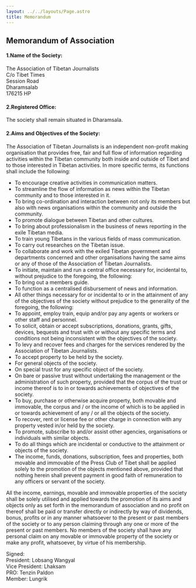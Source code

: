 ```yaml
---
layout: ../../layouts/Page.astro
title: Memorandum
---
```

## Memorandum of Association

#### **1.Name of the Society:**

The Association of Tibetan Journalists  
C/o Tibet Times  
Session Road  
Dharamsalab  
176215 HP

#### **2.Registered Office:**

The society shall remain situated in Dharamsala.

#### **2.Aims and Objectives of the Society:**

The Association of Tibetan Journalists is an independent non-profit making organisation that provides free, fair and full flow of information regarding activities within the Tibetan community both inside and outside of Tibet and to those interested in Tibetan activities. In more specific terms, its functions shall include the following:

*   To encourage creative activities in communication matters.
*   To streamline the flow of information as news within the Tibetan community and to those interested in it.
*   To bring co-ordination and interaction between not only its members but also with news organisations within the community and outside the community.
*   To promote dialogue between Tibetan and other cultures.
*   To bring about professionalism in the business of news reporting in the exile Tibetan media.
*   To train young Tibetans in the various fields of mass communication.
*   To carry out researches on the Tibetan issue.
*   To collaborate and work with the exiled Tibetan government and departments concerned and other organisations having the same aims or any of those of the Association of Tibetan Journalists.
*   To initiate, maintain and run a central office necessary for, incidental to, without prejudice to the foregoing, the following:
*   To bring out a members guide.
*   To function as a centralised disbursement of news and information.
*   All other things necessary for or incidental to or in the attainment of any of the objectives of the society without prejudice to the generality of the foregoing, the following:
*   To appoint, employ train, equip and/or pay any agents or workers or other staff and personnel.
*   To solicit, obtain or accept subscriptions, donations, grants, gifts, devices, bequests and trust with or without any specific terms and conditions not being inconsistent with the objectives of the society.
*   To levy and recover fees and charges for the services rendered by the Association of Tibetan Journalists.
*   To accept property to be held by the society.
*   For general objects of the society.
*   On special trust for any specific object of the society.
*   On bare or passive trust without undertaking the management or the administration of such property, provided that the corpus of the trust or income thereof is to in or towards achievements of objectives of the society.
*   To buy, purchase or otherwise acquire property, both movable and immovable, the corpus and / or the income of which is to be applied in or towards achievement of any / or all the objects of the society.
*   To recover, rent or license fee or other charge in connection with any property vested in/or held by the society.
*   To promote, subscribe to and/or assist other agencies, organisations or individuals with similar objects.
*   To do all things which are incidental or conductive to the attainment or objects of the society.
*   The income, funds, donations, subscription, fees and properties, both movable and immovable of the Press Club of Tibet shall be applied solely to the promotion of the objects mentioned above, provided that nothing herein shall prevent payment in good faith of remuneration to any officers or servant of the society.

All the income, earnings, movable and immovable properties of the society shall be solely utilised and applied towards the promotion of its aims and objects only as set forth in the memorandum of association and no profit on thereof shall be paid or transfer directly or indirectly by way of dividends, bonus, profits or in any manner whatsoever to the present or past members of the society or to any person claiming through any one or more of the present or past members. No members of the society shall have any personal claim on any movable or immovable property of the society or make any profit, whatsoever, by virtue of his membership.

Signed:  
President: Lobsang Wangyal  
Vice President: Lhaksam  
PRO: Tenzin Paldon  
Member: Lungrik